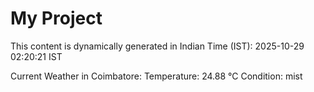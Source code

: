# My Project

This content is dynamically generated in Indian Time (IST): 2025-10-29 02:20:21 IST


Current Weather in Coimbatore:
Temperature: 24.88 °C
Condition: mist
